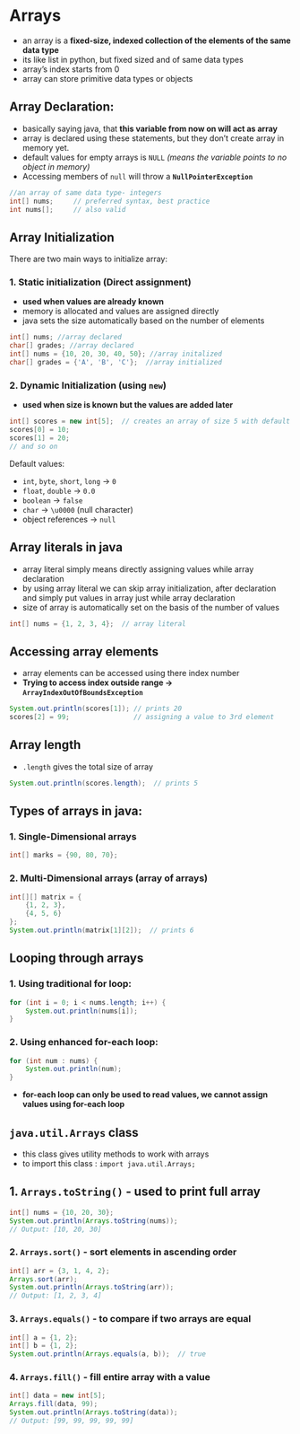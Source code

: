# Arrays

- an array is a **fixed-size, indexed collection of the elements of the same data type**
- its like  list in python, but fixed sized and of same data types
- array’s index starts from 0
- array can store primitive data types or objects

## Array Declaration:

- basically saying java, that **this variable from now on will act as array**
- array is declared using these statements, but they don’t create array in memory yet.
- default values for empty arrays is `NULL` *(means the variable points to no object in memory)*
- Accessing members of `null` will throw a **`NullPointerException`**

```java
//an array of same data type- integers
int[] nums;     // preferred syntax, best practice
int nums[];     // also valid
```

## Array Initialization

There are two main ways to initialize array:

### 1. Static initialization (Direct assignment)

- **used when values are already known**
- memory is allocated and values are assigned directly
- java sets the size automatically based on the number of elements

```java
int[] nums; //array declared
char[] grades; //array declared
int[] nums = {10, 20, 30, 40, 50}; //array initalized
char[] grades = {'A', 'B', 'C'};  //array initialized
```

### 2. Dynamic Initialization (using `new`)

- **used when size is known but the values are added later**

```java
int[] scores = new int[5];  // creates an array of size 5 with default values 0
scores[0] = 10;
scores[1] = 20;
// and so on
```

Default values:

- `int`, `byte`, `short`, `long` → `0`
- `float`, `double` → `0.0`
- `boolean` → `false`
- `char` → `\u0000` (null character)
- object references → `null`

## Array literals in java

- array literal simply means directly assigning values while array declaration
- by using array literal we can skip array initialization, after declaration and simply put values in array just while array declaration
- size of array is automatically set on the basis of the number of values

```java
int[] nums = {1, 2, 3, 4};  // array literal

```

## Accessing array elements

- array elements can be accessed using there index number
- **Trying to access index outside range → `ArrayIndexOutOfBoundsException`**

```java
System.out.println(scores[1]); // prints 20
scores[2] = 99;                // assigning a value to 3rd element
```

## Array length

- `.length` gives the total size of array

```java
System.out.println(scores.length);  // prints 5
```

## Types of arrays in java:

### 1. Single-Dimensional arrays

```java
int[] marks = {90, 80, 70};
```

### 2. Multi-Dimensional arrays (array of arrays)

```java
int[][] matrix = {
    {1, 2, 3},
    {4, 5, 6}
};
System.out.println(matrix[1][2]);  // prints 6
```

## Looping through arrays

### 1. Using traditional for loop:

```java
for (int i = 0; i < nums.length; i++) {
    System.out.println(nums[i]);
}
```

### 2. Using enhanced for-each loop:

```java
for (int num : nums) {
    System.out.println(num);
}
```

- **for-each loop can only be used to read values, we cannot assign values using for-each loop**

## `java.util.Arrays` class

- this class gives utility methods to work with arrays
- to import this class : `import java.util.Arrays;`

  

## 1. `Arrays.toString()`  - used to print full array

```java
int[] nums = {10, 20, 30};
System.out.println(Arrays.toString(nums));  
// Output: [10, 20, 30]
```

### 2. `Arrays.sort()`  - sort elements in ascending order

```java
int[] arr = {3, 1, 4, 2};
Arrays.sort(arr);
System.out.println(Arrays.toString(arr));  
// Output: [1, 2, 3, 4]
```

### 3. `Arrays.equals()` - to compare if two arrays are equal

```java
int[] a = {1, 2};
int[] b = {1, 2};
System.out.println(Arrays.equals(a, b));  // true
```

### 4. `Arrays.fill()`  - fill entire array with a value

```java
int[] data = new int[5];
Arrays.fill(data, 99);
System.out.println(Arrays.toString(data));  
// Output: [99, 99, 99, 99, 99]
```